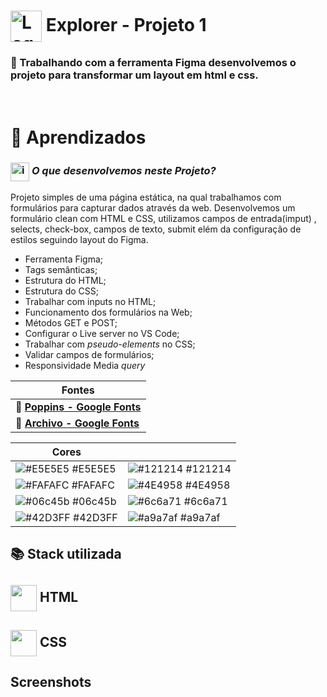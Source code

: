 # <img src="https://imgur.com/X4HdxWx.png"  width="50px" align="center" alt="Logo Explorer em formato de Hexagono Azul com detalhes azul claro"> Explorer - Projeto 1

### 📌 Trabalhando com a ferramenta Figma desenvolvemos o projeto para transformar um layout em html e css.

# <br>:book: Aprendizados

### <img src="https://imgur.com/VhTBbHg.png" alt="imagem de um notebook" align="center" width="30px"> _**O que desenvolvemos neste Projeto?**_

Projeto simples de uma página estática, na qual trabalhamos com formulários para capturar dados através da web. Desenvolvemos um formulário clean com HTML e CSS, utilizamos campos de entrada(imput) , selects, check-box, campos de texto, submit elém da configuração de estilos seguindo layout do Figma.

- Ferramenta Figma;
- Tags semânticas;
- Estrutura do HTML;
- Estrutura do CSS;
- Trabalhar com inputs no HTML;
- Funcionamento dos formulários na Web;
- Métodos GET e POST;
- Configurar o Live server no VS Code;
- Trabalhar com *pseudo-elements* no CSS;
- Validar campos de formulários;
- Responsividade Media *query*

| **Fontes** |
| ----------------- | 
| 🔗 **[Poppins - Google Fonts](https://fonts.google.com/specimen/Poppins?query=Poppins)** |
| 🔗 **[Archivo - Google Fonts](https://fonts.google.com/specimen/Archivo?query=Archivo)** |
    


  | **Cores**               |                                                 |
| ----------------- | ---------------------------------------------------------------- |
| ![#E5E5E5](http://via.placeholder.com/12/E5E5E5?text=+) #E5E5E5       | ![#121214](http://via.placeholder.com/12/121214?text=+) #121214 |
| ![#FAFAFC](http://via.placeholder.com/12/FAFAFC?text=+) #FAFAFC       | ![#4E4958](http://via.placeholder.com/12/4E4958?text=+) #4E4958 |
| ![#06c45b](http://via.placeholder.com/12/06c45b?text=+) #06c45b | ![#6c6a71](http://via.placeholder.com/12/6c6a71?text=+) #6c6a71 |
| ![#42D3FF](http://via.placeholder.com/12/42D3FF?text=+) #42D3FF       | ![#a9a7af](http://via.placeholder.com/12/a9a7af?text=+) #a9a7af |

## 📚 Stack utilizada

## <img src="https://imgur.com/JvOmHZg.png" width="42px" align="center">  **HTML**
## <img src="https://imgur.com/dsdsHjr.png" width="42px" align="center">  **CSS**


## Screenshots

<img src="">
